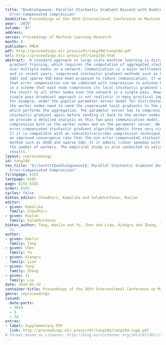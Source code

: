 ```yaml
---
title: "DoubleSqueeze: Parallel Stochastic Gradient Descent with Double-pass
  Error-Compensated Compression"
booktitle: Proceedings of the 36th International Conference on Machine Learning
year: '2019'
volume: '97'
address: 
series: Proceedings of Machine Learning Research
month: 0
publisher: PMLR
pdf: http://proceedings.mlr.press/v97/tang19d/tang19d.pdf
url: http://proceedings.mlr.press/v97/tang19d.html
abstract: 'A standard approach in large scale machine learning is distributed stochastic
  gradient training, which requires the computation of aggregated stochastic gradients
  over multiple nodes on a network. Communication is a major bottleneck in such applications,
  and in recent years, compressed stochastic gradient methods such as QSGD (quantized
  SGD) and sparse SGD have been proposed to reduce communication. It was also shown
  that error compensation can be combined with compression to achieve better convergence
  in a scheme that each node compresses its local stochastic gradient and broadcast
  the result to all other nodes over the network in a single pass. However, such a
  single pass broadcast approach is not realistic in many practical implementations.
  For example, under the popular parameter-server model for distributed learning,
  the worker nodes need to send the compressed local gradients to the parameter server,
  which performs the aggregation. The parameter server has to compress the aggregated
  stochastic gradient again before sending it back to the worker nodes. In this work,
  we provide a detailed analysis on this two-pass communication model, with error-compensated
  compression both on the worker nodes and on the parameter server. We show that the
  error-compensated stochastic gradient algorithm admits three very nice properties:
  1) it is compatible with an <em>arbitrary</em> compression technique; 2) it admits
  an improved convergence rate than the non error-compensated stochastic gradient
  method such as QSGD and sparse SGD; 3) it admits linear speedup with respect to
  the number of workers. The empirical study is also conducted to validate our theoretical
  results.'
layout: inproceedings
id: tang19d
tex_title: "$\\texttt{DoubleSqueeze}$: Parallel Stochastic Gradient Descent with Double-pass
  Error-Compensated Compression"
firstpage: 6155
lastpage: 6165
page: 6155-6165
order: 6155
cycles: false
bibtex_editor: Chaudhuri, Kamalika and Salakhutdinov, Ruslan
editor:
- given: Kamalika
  family: Chaudhuri
- given: Ruslan
  family: Salakhutdinov
bibtex_author: Tang, Hanlin and Yu, Chen and Lian, Xiangru and Zhang, Tong and Liu,
  Ji
author:
- given: Hanlin
  family: Tang
- given: Chen
  family: Yu
- given: Xiangru
  family: Lian
- given: Tong
  family: Zhang
- given: Ji
  family: Liu
date: 2019-05-24
container-title: Proceedings of the 36th International Conference on Machine Learning
genre: inproceedings
issued:
  date-parts:
  - 2019
  - 5
  - 24
extras:
- label: Supplementary PDF
  link: http://proceedings.mlr.press/v97/tang19d/tang19d-supp.pdf
# Format based on citeproc: http://blog.martinfenner.org/2013/07/30/citeproc-yaml-for-bibliographies/
---
```

